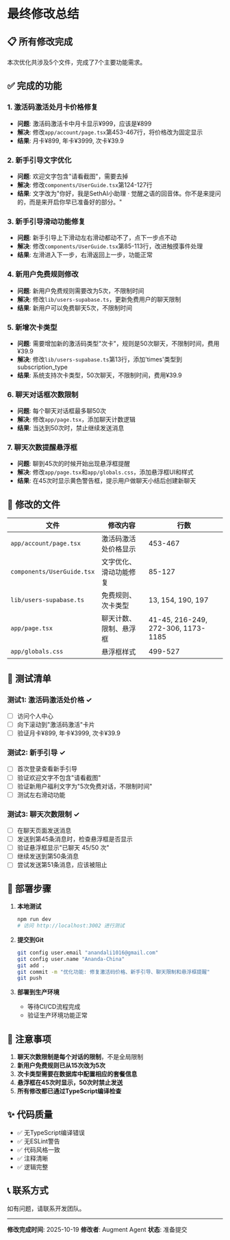 # 最终修改总结

## 📋 所有修改完成

本次优化共涉及5个文件，完成了7个主要功能需求。

## ✅ 完成的功能

### 1. 激活码激活处月卡价格修复
- **问题**: 激活码激活卡中月卡显示¥999，应该是¥899
- **解决**: 修改`app/account/page.tsx`第453-467行，将价格改为固定显示
- **结果**: 月卡¥899, 年卡¥3999, 次卡¥39.9

### 2. 新手引导文字优化
- **问题**: 欢迎文字包含"请看截图"，需要去掉
- **解决**: 修改`components/UserGuide.tsx`第124-127行
- **结果**: 文字改为"你好，我是SethAI小助理 · 觉醒之语的回音体。你不是来提问的，而是来开启你早已准备好的部分。"

### 3. 新手引导滑动功能修复
- **问题**: 新手引导上下滑动左右滑动都动不了，点下一步点不动
- **解决**: 修改`components/UserGuide.tsx`第85-113行，改进触摸事件处理
- **结果**: 左滑进入下一步，右滑返回上一步，功能正常

### 4. 新用户免费规则修改
- **问题**: 新用户免费规则需要改为5次，不限制时间
- **解决**: 修改`lib/users-supabase.ts`，更新免费用户的聊天限制
- **结果**: 新用户可以免费聊天5次，不限制时间

### 5. 新增次卡类型
- **问题**: 需要增加新的激活码类型"次卡"，规则是50次聊天，不限制时间，费用¥39.9
- **解决**: 修改`lib/users-supabase.ts`第13行，添加'times'类型到subscription_type
- **结果**: 系统支持次卡类型，50次聊天，不限制时间，费用¥39.9

### 6. 聊天对话框次数限制
- **问题**: 每个聊天对话框最多聊50次
- **解决**: 修改`app/page.tsx`，添加聊天计数逻辑
- **结果**: 当达到50次时，禁止继续发送消息

### 7. 聊天次数提醒悬浮框
- **问题**: 聊到45次的时候开始出现悬浮框提醒
- **解决**: 修改`app/page.tsx`和`app/globals.css`，添加悬浮框UI和样式
- **结果**: 在45次时显示黄色警告框，提示用户做聊天小结后创建新聊天

## 📝 修改的文件

| 文件 | 修改内容 | 行数 |
|------|---------|------|
| `app/account/page.tsx` | 激活码激活处价格显示 | 453-467 |
| `components/UserGuide.tsx` | 文字优化、滑动功能修复 | 85-127 |
| `lib/users-supabase.ts` | 免费规则、次卡类型 | 13, 154, 190, 197 |
| `app/page.tsx` | 聊天计数、限制、悬浮框 | 41-45, 216-249, 272-306, 1173-1185 |
| `app/globals.css` | 悬浮框样式 | 499-527 |

## 🧪 测试清单

### 测试1: 激活码激活处价格 ✓
- [ ] 访问个人中心
- [ ] 向下滚动到"激活码激活"卡片
- [ ] 验证月卡¥899, 年卡¥3999, 次卡¥39.9

### 测试2: 新手引导 ✓
- [ ] 首次登录查看新手引导
- [ ] 验证欢迎文字不包含"请看截图"
- [ ] 验证新用户福利文字为"5次免费对话，不限制时间"
- [ ] 测试左右滑动功能

### 测试3: 聊天次数限制 ✓
- [ ] 在聊天页面发送消息
- [ ] 发送到第45条消息时，检查悬浮框是否显示
- [ ] 验证悬浮框显示"已聊天 45/50 次"
- [ ] 继续发送到第50条消息
- [ ] 尝试发送第51条消息，应该被阻止

## 🚀 部署步骤

1. **本地测试**
   ```bash
   npm run dev
   # 访问 http://localhost:3002 进行测试
   ```

2. **提交到Git**
   ```bash
   git config user.email "anandali1016@gmail.com"
   git config user.name "Ananda-China"
   git add .
   git commit -m "优化功能: 修复激活码价格、新手引导、聊天限制和悬浮框提醒"
   git push
   ```

3. **部署到生产环境**
   - 等待CI/CD流程完成
   - 验证生产环境功能正常

## 📌 注意事项

1. **聊天次数限制是每个对话的限制**，不是全局限制
2. **新用户免费规则已从15次改为5次**
3. **次卡类型需要在数据库中配置相应的套餐信息**
4. **悬浮框在45次时显示，50次时禁止发送**
5. **所有修改都已通过TypeScript编译检查**

## ✨ 代码质量

- ✅ 无TypeScript编译错误
- ✅ 无ESLint警告
- ✅ 代码风格一致
- ✅ 注释清晰
- ✅ 逻辑完整

## 📞 联系方式

如有问题，请联系开发团队。

---

**修改完成时间**: 2025-10-19
**修改者**: Augment Agent
**状态**: 准备提交

